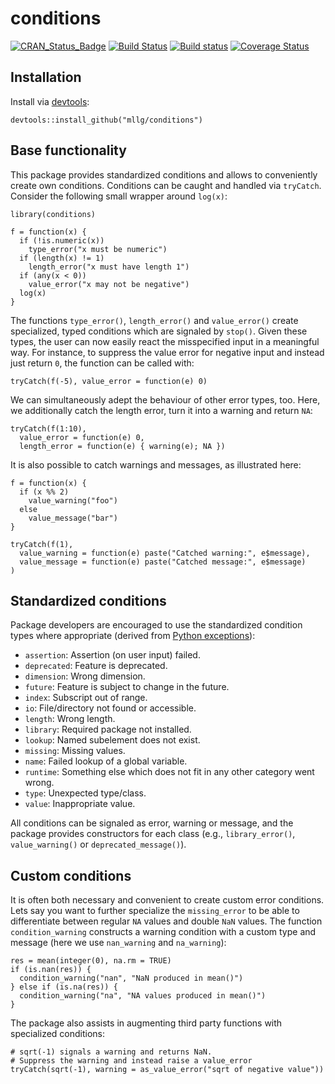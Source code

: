 # conditions

[![CRAN_Status_Badge](http://www.r-pkg.org/badges/version/conditions)](https://cran.r-project.org/package=conditions)
[![Build Status](https://travis-ci.org/mllg/conditions.svg?branch=master)](https://travis-ci.org/mllg/conditions)
[![Build status](https://ci.appveyor.com/api/projects/status/19a7aulu94031hny?svg=true)](https://ci.appveyor.com/project/mllg/conditions/branch/master)
[![Coverage Status](https://img.shields.io/coveralls/mllg/conditions.svg)](https://coveralls.io/r/mllg/conditions?branch=master)

## Installation
Install via [devtools](https://cran.r-project.org/package=devtools):
```{R}
devtools::install_github("mllg/conditions")
```

## Base functionality

This package provides standardized conditions and allows to conveniently create own conditions.
Conditions can be caught and handled via `tryCatch`.
Consider the following small wrapper around `log(x)`:

```{r}
library(conditions)

f = function(x) {
  if (!is.numeric(x))
    type_error("x must be numeric")
  if (length(x) != 1)
    length_error("x must have length 1")
  if (any(x < 0))
    value_error("x may not be negative")
  log(x)
}
```
The functions `type_error()`, `length_error()` and `value_error()` create specialized, typed conditions which are signaled by `stop()`.
Given these types, the user can now easily react the misspecified input in a meaningful way.
For instance, to suppress the value error for negative input and instead just return `0`, the function can be called with:
```{r}
tryCatch(f(-5), value_error = function(e) 0)
```
We can simultaneously adept the behaviour of other error types, too.
Here, we additionally catch the length error, turn it into a warning and return `NA`:
```{r}
tryCatch(f(1:10),
  value_error = function(e) 0,
  length_error = function(e) { warning(e); NA })
```

It is also possible to catch warnings and messages, as illustrated here:
```{r}
f = function(x) {
  if (x %% 2)
    value_warning("foo")
  else
    value_message("bar")
}

tryCatch(f(1),
  value_warning = function(e) paste("Catched warning:", e$message),
  value_message = function(e) paste("Catched message:", e$message)
)
```


## Standardized conditions

Package developers are encouraged to use the standardized condition types where appropriate (derived from [Python exceptions](https://docs.python.org/2/library/exceptions.html)):

* `assertion`: Assertion (on user input) failed.
* `deprecated`: Feature is deprecated.
* `dimension`: Wrong dimension.
* `future`: Feature is subject to change in the future.
* `index`: Subscript out of range.
* `io`: File/directory not found or accessible.
* `length`: Wrong length.
* `library`: Required package not installed.
* `lookup`: Named subelement does not exist.
* `missing`: Missing values.
* `name`: Failed lookup of a global variable.
* `runtime`: Something else which does not fit in any other category went wrong.
* `type`: Unexpected type/class.
* `value`: Inappropriate value.

All conditions can be signaled as error, warning or message, and the package provides constructors for each class (e.g., `library_error()`, `value_warning()` or `deprecated_message()`).


## Custom conditions

It is often both necessary and convenient to create custom error conditions.
Lets say you want to further specialize the `missing_error` to be able to differentiate between regular `NA` values and double `NaN` values.
The function `condition_warning` constructs a warning condition with a custom type and message (here we use `nan_warning` and `na_warning`):
```{r}
res = mean(integer(0), na.rm = TRUE)
if (is.nan(res)) {
  condition_warning("nan", "NaN produced in mean()")
} else if (is.na(res)) {
  condition_warning("na", "NA values produced in mean()")
}
```

The package also assists in augmenting third party functions with specialized conditions:
```{r}
# sqrt(-1) signals a warning and returns NaN.
# Suppress the warning and instead raise a value_error
tryCatch(sqrt(-1), warning = as_value_error("sqrt of negative value"))
```

